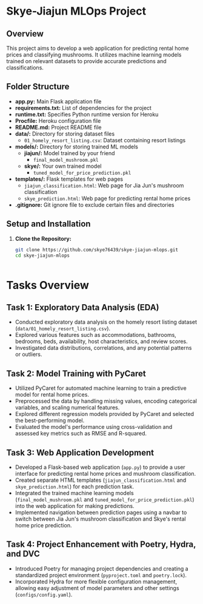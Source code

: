 # Skye-Jiajun MLOps Project

## Overview

This project aims to develop a web application for predicting rental home prices and classifying mushrooms. It utilizes machine learning models trained on relevant datasets to provide accurate predictions and classifications.

## Folder Structure

- **app.py:** Main Flask application file
- **requirements.txt:** List of dependencies for the project
- **runtime.txt:** Specifies Python runtime version for Heroku
- **Procfile:** Heroku configuration file
- **README.md:** Project README file
- **data/:** Directory for storing dataset files
  - `01_homely_resort_listing.csv`: Dataset containing resort listings
- **models/:** Directory for storing trained ML models
  - **jiajun/:** Model trained by your friend
    - `final_model_mushroom.pkl`
  - **skye/:** Your own trained model
    - `tuned_model_for_price_prediction.pkl`
- **templates/:** Flask templates for web pages
  - `jiajun_classification.html`: Web page for Jia Jun's mushroom classification
  - `skye_prediction.html`: Web page for predicting rental home prices
- **.gitignore:** Git ignore file to exclude certain files and directories

## Setup and Installation

1. **Clone the Repository:**
   ```bash
   git clone https://github.com/skye76439/skye-jiajun-mlops.git
   cd skye-jiajun-mlops



# Tasks Overview

## Task 1: Exploratory Data Analysis (EDA)

- Conducted exploratory data analysis on the homely resort listing dataset (`data/01_homely_resort_listing.csv`).
- Explored various features such as accommodations, bathrooms, bedrooms, beds, availability, host characteristics, and review scores.
- Investigated data distributions, correlations, and any potential patterns or outliers.

## Task 2: Model Training with PyCaret

- Utilized PyCaret for automated machine learning to train a predictive model for rental home prices.
- Preprocessed the data by handling missing values, encoding categorical variables, and scaling numerical features.
- Explored different regression models provided by PyCaret and selected the best-performing model.
- Evaluated the model's performance using cross-validation and assessed key metrics such as RMSE and R-squared.

## Task 3: Web Application Development

- Developed a Flask-based web application (`app.py`) to provide a user interface for predicting rental home prices and mushroom classification.
- Created separate HTML templates (`jiajun_classification.html` and `skye_prediction.html`) for each prediction task.
- Integrated the trained machine learning models (`final_model_mushroom.pkl` and `tuned_model_for_price_prediction.pkl`) into the web application for making predictions.
- Implemented navigation between prediction pages using a navbar to switch between Jia Jun's mushroom classification and Skye's rental home price prediction.

## Task 4: Project Enhancement with Poetry, Hydra, and DVC

- Introduced Poetry for managing project dependencies and creating a standardized project environment (`pyproject.toml` and `poetry.lock`).
- Incorporated Hydra for more flexible configuration management, allowing easy adjustment of model parameters and other settings (`configs/config.yaml`).